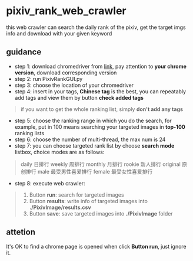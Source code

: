 # pixiv_rank_web_crawler
this web crawler can search the daily rank of the pixiv, get the target imgs info and download with your given keyword 
## guidance
- step 1: download chromedriver from [link](https://sites.google.com/a/chromium.org/chromedriver/downloads), pay attention to **your chrome version**, download corresponding version
- step 2: run PixivRankGUI.py
- step 3: choose the location of your chromedriver
- step 4: insert in your tags, **Chinese tag** is the best, you can repeatably add tags and view them by button **check added tags** 
> if you want to get the whole ranking list, simply **don't add any tags**
- step 5: choose the ranking range in which you do the search, for example, put in 100 means searching your targeted images in **top-100** ranking lists
- step 6: choose the number of multi-thread, the max num is 24
- step 7: you can choose targeted rank list by choose **search mode** listbox, choice modes are as follows:
> daily 日排行
> weekly 周排行
> monthly 月排行
> rookie 新人排行
> original 原创排行
> male 最受男性喜爱排行
> female 最受女性喜爱排行
- step 8: execute web crawler:
> 1. Button **run**: search for targeted images
> 2. Button **results**: write info of targeted images into **./PixivImage/results.csv**
> 3. Button **save**: save targeted images into **./PixivImage** folder
## attetion
It's OK to find a chrome page is opened when click **Button run**, just ignore it.